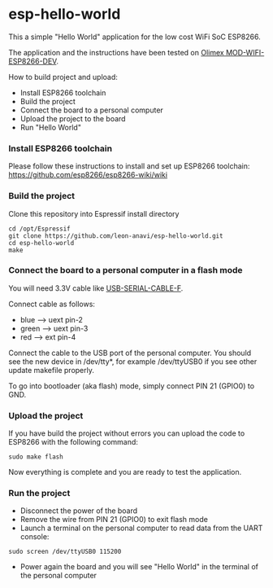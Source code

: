 esp-hello-world
========

This a simple "Hello World" application for the low cost WiFi SoC ESP8266.

The application and the instructions have been tested on [Olimex MOD-WIFI-ESP8266-DEV](https://www.olimex.com/Products/IoT/MOD-WIFI-ESP8266-DEV/ "Olimex MOD-WIFI-ESP8266-DEV").

How to build project and upload:

* Install ESP8266 toolchain
* Build the project
* Connect the board to a personal computer
* Upload the project to the board
* Run "Hello World"

### Install ESP8266 toolchain
Please follow these instructions to install and set up ESP8266 toolchain:
https://github.com/esp8266/esp8266-wiki/wiki

### Build the project
Clone this repository into Espressif install directory

```shell
cd /opt/Espressif
git clone https://github.com/leon-anavi/esp-hello-world.git
cd esp-hello-world
make
```

### Connect the board to a personal computer in a flash mode

You will need 3.3V cable like [USB-SERIAL-CABLE-F](https://www.olimex.com/Products/Components/Cables/USB-Serial-Cable/USB-Serial-Cable-F/ "USB-Serial-Cable-F").

Connect cable as follows:
* blue --> uext pin-2
* green --> uext pin-3
* red --> ext pin-4

Connect the cable to the USB port of the personal computer. You should see the new device in /dev/tty*, for example /dev/ttyUSB0 if you see other update makefile properly.

To go into bootloader (aka flash) mode, simply connect PIN 21 (GPIO0) to GND.

### Upload the project

If you have build the project without errors you can upload the code to ESP8266 with the following command:

```shell
sudo make flash
```
Now everything is complete and you are ready to test the application.

### Run the project

* Disconnect the power of the board
* Remove the wire from PIN 21 (GPIO0) to exit flash mode
* Launch a terminal on the personal computer to read data from the UART console: 

```shell
sudo screen /dev/ttyUSB0 115200
```

* Power again the board and you will see "Hello World" in the terminal of the personal computer

